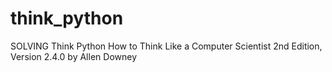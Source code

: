 # think_python
SOLVING Think Python How to Think Like a Computer Scientist 2nd Edition, Version 2.4.0 by Allen Downey
